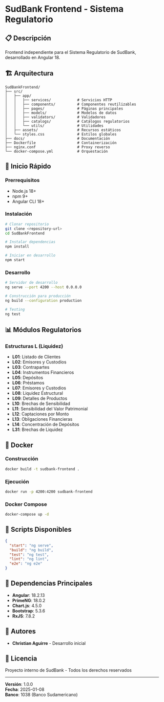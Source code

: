 # SudBank Frontend - Sistema Regulatorio

## 📋 Descripción

Frontend independiente para el Sistema Regulatorio de SudBank, desarrollado en Angular 18.

## 🏗️ Arquitectura

```
SudBankFrontend/
├── src/
│   ├── app/
│   │   ├── services/            # Servicios HTTP
│   │   ├── components/          # Componentes reutilizables
│   │   ├── pages/               # Páginas principales
│   │   ├── models/              # Modelos de datos
│   │   ├── validators/          # Validadores
│   │   ├── catalogs/            # Catálogos regulatorios
│   │   └── utils/               # Utilidades
│   ├── assets/                  # Recursos estáticos
│   └── styles.css               # Estilos globales
├── docs/                        # Documentación
├── Dockerfile                   # Containerización
├── nginx.conf                   # Proxy reverso
└── docker-compose.yml           # Orquestación
```

## 🚀 Inicio Rápido

### Prerrequisitos
- Node.js 18+
- npm 9+
- Angular CLI 18+

### Instalación
```bash
# Clonar repositorio
git clone <repository-url>
cd SudBankFrontend

# Instalar dependencias
npm install

# Iniciar en desarrollo
npm start
```

### Desarrollo
```bash
# Servidor de desarrollo
ng serve --port 4200 --host 0.0.0.0

# Construcción para producción
ng build --configuration production

# Testing
ng test
```

## 📊 Módulos Regulatorios

### Estructuras L (Liquidez)
- **L01**: Listado de Clientes
- **L02**: Emisores y Custodios
- **L03**: Contrapartes
- **L04**: Instrumentos Financieros
- **L05**: Depósitos
- **L06**: Préstamos
- **L07**: Emisores y Custodios
- **L08**: Liquidez Estructural
- **L09**: Detalles de Productos
- **L10**: Brechas de Sensibilidad
- **L11**: Sensibilidad del Valor Patrimonial
- **L12**: Captaciones por Monto
- **L13**: Obligaciones Financieras
- **L14**: Concentración de Depósitos
- **L31**: Brechas de Liquidez

## 🐳 Docker

### Construcción
```bash
docker build -t sudbank-frontend .
```

### Ejecución
```bash
docker run -p 4200:4200 sudbank-frontend
```

### Docker Compose
```bash
docker-compose up -d
```

## 📝 Scripts Disponibles

```json
{
  "start": "ng serve",
  "build": "ng build",
  "test": "ng test",
  "lint": "ng lint",
  "e2e": "ng e2e"
}
```

## 🔗 Dependencias Principales

- **Angular**: 18.2.13
- **PrimeNG**: 18.0.2
- **Chart.js**: 4.5.0
- **Bootstrap**: 5.3.6
- **RxJS**: 7.8.2

## 👥 Autores

- **Christian Aguirre** - Desarrollo inicial

## 📄 Licencia

Proyecto interno de SudBank - Todos los derechos reservados

---

**Versión**: 1.0.0  
**Fecha**: 2025-01-08  
**Banco**: 1038 (Banco Sudamericano) 